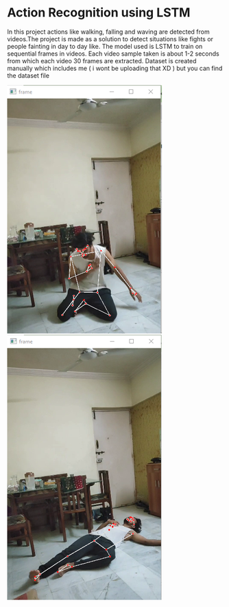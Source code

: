 # Action Recognition using LSTM
In this project actions like walking, falling and waving are detected from videos.The project is made as a solution to detect situations like fights or people fainting in day to day like. The model used is LSTM to train on sequential frames in videos. Each video sample taken is about 1-2 seconds from which each video 30 frames are extracted. Dataset is created manually which includes me ( i wont be uploading that XD ) but you can find the dataset file

![Image](./falling-1.png)
![Image](./falling-2.png)

